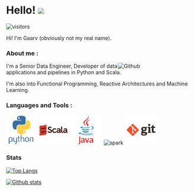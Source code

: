 <h1> Hello! <img src = "https://raw.githubusercontent.com/MartinHeinz/MartinHeinz/master/wave.gif" width = 50px> </h1>
<p align='center'>

![visitors](https://visitor-badge.glitch.me/badge?page_id=Gaarv.Gaarv)

</p>
<div size='20px'> Hi! I'm Gaarv (obviously not my real name). 
</div>


### About me :

<img width="40%" align="right" alt="Github" src="https://raw.githubusercontent.com/onimur/.github/master/.resources/git-header.svg" />

I'm a Senior Data Engineer, Developer of data applications and pipelines in Python and Scala.

I'm also into Functional Programming, Reactive Architectures and Machine Learning.


### Languages and Tools :

<p>
<img src="https://github.com/devicons/devicon/blob/master/icons/python/python-original-wordmark.svg" title="python" alt="python" width="80"/>&nbsp;  
<img src="https://github.com/devicons/devicon/blob/master/icons/scala/scala-original-wordmark.svg" title="scala" alt="scala" width="80"/>&nbsp;
<img src="https://github.com/devicons/devicon/blob/master/icons/java/java-original-wordmark.svg" title="java" alt="java" width="80"/>&nbsp;
<img src="https://upload.wikimedia.org/wikipedia/commons/thumb/f/f3/Apache_Spark_logo.svg/512px-Apache_Spark_logo.svg.png" title="spark" alt="spark" width="80"/>&nbsp;
<img src="https://github.com/devicons/devicon/blob/master/icons/git/git-original-wordmark.svg" title="Git" **alt="Git" width="80"/>&nbsp;
</p>

### Stats

[![Top Langs](https://github-readme-stats.vercel.app/api/top-langs/?username=gaarv&layout=compact&theme=vision-friendly-dark)](https://github.com/anuraghazra/github-readme-stats)

[![Github stats](https://github-readme-stats.vercel.app/api?username=gaarv&theme=radical)](https://github.com/anuraghazra/github-readme-stats)
